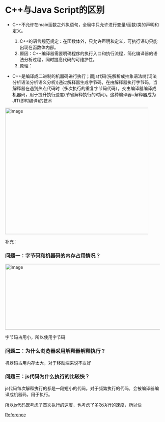 # C++与Java Script的区别

- C++不允许在main函数之外执语句，全局中只允许进行变量/函数/类的声明和定义。
  1. C++的语言规范规定：在函数体外，只允许声明和定义，可执行语句只能出现在函数体内部。
  2. 原因：C++编译器需要明确程序的执行入口和执行流程，简化编译器的语法分析过程，同时提高代码的可维护性。
  3. 原理：



- C++是编译成二进制的机器码进行执行；而js代码(先解析成抽象语法树(词法分析语法分析语义分析))通过解释器生成字节码，在由解释器执行字节码，当解释器在遇到热点代码时（多次执行的重复字节码代码），交由编译器编译成机器码，用于提升执行速度(节省解释执行的时间)。这种编译器+解释器成为JIT(即时编译)的技术

<img width="466" height="412" alt="image" src="https://github.com/user-attachments/assets/93f19acd-2651-48f4-99a7-528ec6423937" />


补充：
### 问题一：字节码和机器码的内存占用情况？

<img width="842" height="214" alt="image" src="https://github.com/user-attachments/assets/9bda6d0c-9147-4b02-bc13-d4a39218be0e" />

字节码占用小，所以使用字节码

### 问题二：为什么浏览器采用解释器解释执行？

机器码占用内存太大，对于移动端来说不友好

### 问题三：js代码为什么执行的比较快？

js代码每次解释执行的都是一段短小的代码，对于频繁执行的代码，会被编译器编译成机器码，用于执行。

所以js代码既考虑了首次执行的速度，也考虑了多次执行的速度，所以快

[Reference](https://www.cnblogs.com/bala/p/12205485.html)

